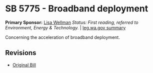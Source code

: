# SB 5775 - Broadband deployment
**Primary Sponsor:** [Lisa Wellman](/person/leg/lisa.wellman.md)
*Status: First reading, referred to Environment, Energy & Technology.* | [leg.wa.gov summary](https://app.leg.wa.gov/billsummary?BillNumber=5775&Year=2021)

Concerning the acceleration of broadband deployment. 

## Revisions
* [Original Bill](1/)